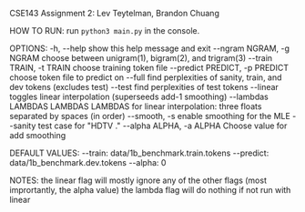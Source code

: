 CSE143 Assignment 2: Lev Teytelman, Brandon Chuang

HOW TO RUN:
  run ```python3 main.py``` in the console.

OPTIONS:
  -h, --help            show this help message and exit
  --ngram NGRAM, -g NGRAM
                        choose between unigram(1), bigram(2), and trigram(3)
  --train TRAIN, -t TRAIN
                        choose training token file
  --predict PREDICT, -p PREDICT
                        choose token file to predict on
  --full                find perplexities of sanity, train, and dev tokens (excludes test)
  --test                find perplexities of test tokens
  --linear              toggles linear interpolation (superseeds add-1 smoothing)
  --lambdas LAMBDAS LAMBDAS LAMBDAS
                        for linear interpolation: three floats separated by spaces (in order)
  --smooth, -s          enable smoothing for the MLE
  --sanity              test case for "HDTV ."
  --alpha ALPHA, -a ALPHA
                        Choose value for add smoothing

DEFAULT VALUES:
  --train: data/1b_benchmark.train.tokens
  --predict: data/1b_benchmark.dev.tokens
  --alpha: 0

NOTES:
  the linear flag will mostly ignore any of the other flags (most imprortantly, the alpha value)
  the lambda flag will do nothing if not run with linear
  